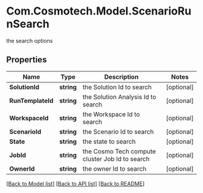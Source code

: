 # Com.Cosmotech.Model.ScenarioRunSearch
the search options

## Properties

Name | Type | Description | Notes
------------ | ------------- | ------------- | -------------
**SolutionId** | **string** | the Solution Id to search | [optional] 
**RunTemplateId** | **string** | the Solution Analysis Id to search | [optional] 
**WorkspaceId** | **string** | the Workspace Id to search | [optional] 
**ScenarioId** | **string** | the Scenario Id to search | [optional] 
**State** | **string** | the state to search | [optional] 
**JobId** | **string** | the Cosmo Tech compute cluster Job Id to search | [optional] 
**OwnerId** | **string** | the owner Id to search | [optional] 

[[Back to Model list]](../README.md#documentation-for-models) [[Back to API list]](../README.md#documentation-for-api-endpoints) [[Back to README]](../README.md)

